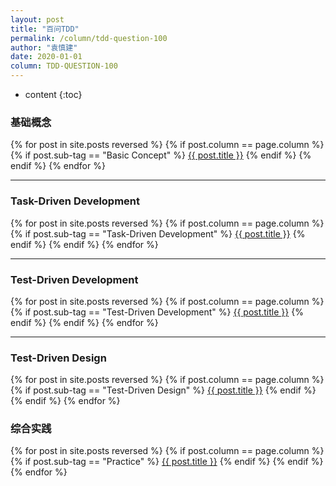 ```yaml
---
layout: post
title: "百问TDD"
permalink: /column/tdd-question-100
author: "袁慎建"
date: 2020-01-01
column: TDD-QUESTION-100
---
```


* content
{:toc}


### 基础概念
{% for post in site.posts reversed %}
{% if post.column == page.column %}
{% if post.sub-tag == "Basic Concept" %}
<a target="_blank" href="{{ post.url }}">{{ post.title }}</a>
{% endif %}
{% endif %}
{% endfor %}

---

### Task-Driven Development
{% for post in site.posts reversed %}
{% if post.column == page.column %}
{% if post.sub-tag == "Task-Driven Development" %}
<a target="_blank" href="{{ post.url }}">{{ post.title }}</a>
{% endif %}
{% endif %}
{% endfor %}

---

### Test-Driven Development
{% for post in site.posts reversed %}
{% if post.column == page.column %}
{% if post.sub-tag == "Test-Driven Development" %}
<a target="_blank" href="{{ post.url }}">{{ post.title }}</a>
{% endif %}
{% endif %}
{% endfor %}

---

### Test-Driven Design
{% for post in site.posts reversed %}
{% if post.column == page.column %}
{% if post.sub-tag == "Test-Driven Design" %}
<a target="_blank" href="{{ post.url }}">{{ post.title }}</a>
{% endif %}
{% endif %}
{% endfor %}

### 综合实践
{% for post in site.posts reversed %}
{% if post.column == page.column %}
{% if post.sub-tag == "Practice" %}
<a target="_blank" href="{{ post.url }}">{{ post.title }}</a>
{% endif %}
{% endif %}
{% endfor %}


